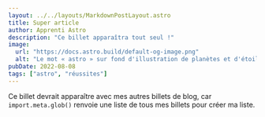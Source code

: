 ```yaml
---
layout: ../../layouts/MarkdownPostLayout.astro
title: Super article
author: Apprenti Astro
description: "Ce billet apparaîtra tout seul !"
image:
  url: "https://docs.astro.build/default-og-image.png"
  alt: "Le mot « astro » sur fond d'illustration de planètes et d'étoiles."
pubDate: 2022-08-08
tags: ["astro", "réussites"]
---
```

Ce billet devrait apparaître avec mes autres billets de blog, car `import.meta.glob()` renvoie une liste de tous mes billets pour créer ma liste.